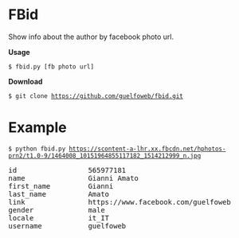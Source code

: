 FBid
====

Show info about the author by facebook photo url.

**Usage**

<code>$ fbid.py [fb photo url]</code>


**Download**

<code>$ git clone https://github.com/guelfoweb/fbid.git</code>

Example
=======

<code>$ python fbid.py https://scontent-a-lhr.xx.fbcdn.net/hphotos-prn2/t1.0-9/1464008_10151964855117182_1514212999_n.jpg
</code>

<pre>
id                 565977181
name               Gianni Amato
first_name         Gianni
last_name          Amato
link               https://www.facebook.com/guelfoweb
gender             male
locale             it_IT
username           guelfoweb
</pre>
